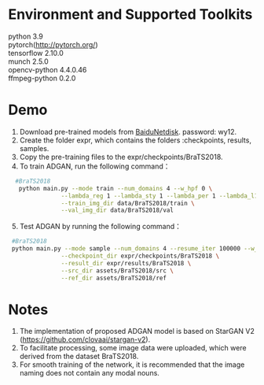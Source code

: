 # Environment and Supported Toolkits

 python 3.9<br>
 pytorch(http://pytorch.org/)<br>
 tensorflow 2.10.0<br>
 munch 2.5.0<br>
 opencv-python 4.4.0.46<br>
 ffmpeg-python 0.2.0<br>
 
# Demo

 1. Download pre-trained models from [BaiduNetdisk](https://pan.baidu.com/s/1JI9dT4wWasm8_A56pQHXqA). password: wy12.<br>
 2. Create the folder expr, which contains the folders :checkpoints, results, samples.
 3. Copy the pre-training files to the expr/checkpoints/BraTS2018.
 4. To train ADGAN, run the following command：<br>
```bash
  #BraTS2018
   python main.py --mode train --num_domains 4 --w_hpf 0 \
               --lambda_reg 1 --lambda_sty 1 --lambda_per 1 --lambda_l1 1 \
               --train_img_dir data/BraTS2018/train \
               --val_img_dir data/BraTS2018/val
```
 5. Test ADGAN by running the following command：<br>
```bash
 #BraTS2018
 python main.py --mode sample --num_domains 4 --resume_iter 100000 --w_hpf 0 \
               --checkpoint_dir expr/checkpoints/BraTS2018 \
               --result_dir expr/results/BraTS2018 \
               --src_dir assets/BraTS2018/src \
               --ref_dir assets/BraTS2018/ref
```
# Notes
1. The implementation of proposed ADGAN model is based on StarGAN V2 (https://github.com/clovaai/stargan-v2). 
2. To facilitate processing, some image data were uploaded, which were derived from the dataset BraTS2018.
3. For smooth training of the network, it is recommended that the image naming does not contain any modal nouns.
